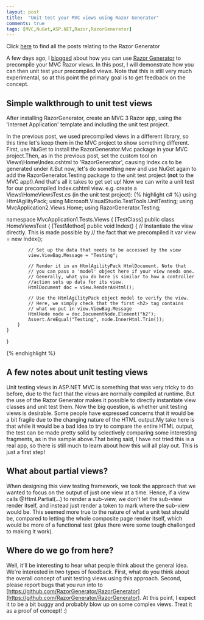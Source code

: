 ```yaml
---
layout: post
title:  "Unit test your MVC views using Razor Generator"
comments: true
tags: [MVC,NuGet,ASP.NET,Razor,RazorGenerator]
---
```



Click [here](http://blog.davidebbo.com/search/label/RazorGenerator) to find all the posts relating to the Razor Generator

A few days ago, I [blogged](http://blog.davidebbo.com/2011/06/precompile-your-mvc-views-using.html) about how you can use [Razor Generator](http://visualstudiogallery.msdn.microsoft.com/1f6ec6ff-e89b-4c47-8e79-d2d68df894ec) to precompile your MVC Razor views. 
In this post, I will demonstrate how you can then unit test your precompiled views. Note that this is still very much experimental, so at this point the primary goal is to get feedback on the concept.
## Simple walkthrough to unit test views

After installing RazorGenerator, create an MVC 3 Razor app, using the 'Internet Application' template and including the unit test project.

In the previous post, we used precompiled views in a different library, so this time let's keep them in the MVC project to show something different.
First, use NuGet to install the RazorGenerator.Mvc package in your MVC project.Then, as in the previous post, set the custom tool on Views\Home\Index.cshtml to 'RazorGenerator', causing Index.cs to be generated under it.But now, let's do something new and use NuGet again to add the RazorGenerator.Testing package to the unit test project (**not** to the MVC app!).And that's all it takes to get set up! Now we can write a unit test for our precompiled Index.cshtml view. e.g. create a Views\HomeViewsTest.cs (in the unit test project): 
{% highlight c# %}
using HtmlAgilityPack;
using Microsoft.VisualStudio.TestTools.UnitTesting;
using MvcApplication2.Views.Home;
using RazorGenerator.Testing;

namespace MvcApplication1.Tests.Views {
    [TestClass]
    public class HomeViewsTest {
        [TestMethod]
        public void Index() {
            // Instantiate the view directly. This is made possible by
            // the fact that we precompiled it
            var view = new Index();

            // Set up the data that needs to be accessed by the view
            view.ViewBag.Message = "Testing";

            // Render it in an HtmlAgilityPack HtmlDocument. Note that
            // you can pass a 'model' object here if your view needs one.
            // Generally, what you do here is similar to how a controller
            //action sets up data for its view.
            HtmlDocument doc = view.RenderAsHtml();

            // Use the HtmlAgilityPack object model to verify the view.
            // Here, we simply check that the first <h2> tag contains
            // what we put in view.ViewBag.Message
            HtmlNode node = doc.DocumentNode.Element("h2");
            Assert.AreEqual("Testing", node.InnerHtml.Trim());
        }
    }
}

{% endhighlight %}

## A few notes about unit testing views

Unit testing views in ASP.NET MVC is something that was very tricky to do before, due to the fact that the views are normally compiled at runtime. But the use of the Razor Generator makes it possible to directly instantiate view classes and unit test them.
Now the big question, is whether unit testing views is desirable. Some people have expressed concerns that it would be a bit fragile due to the changing nature of the HTML output.My take here is that while it would be a bad idea to try to compare the entire HTML output, the test can be made pretty solid by selectively comparing some interesting fragments, as in the sample above.That being said, I have not tried this is a real app, so there is still much to learn about how this will all play out. This is just a first step! 
## What about partial views?

When designing this view testing framework, we took the approach that we wanted to focus on the output of just one view at a time. Hence, if a view calls @Html.Partial(…) to render a sub-view, we don't let the sub-view render itself, and instead just render a token to mark where the sub-view would be.
This seemed more true to the nature of what a unit test should be, compared to letting the whole composite page render itself, which would be more of a functional test (plus there were some tough challenged to making it work). 
## Where do we go from here?

Well, it'll be interesting to hear what people think about the general idea. We're interested in two types of feedback.
First, what do you think about the overall concept of unit testing views using this approach. Second, please report bugs that you run into to [https://github.com/RazorGenerator/RazorGenerator](https://github.com/RazorGenerator/RazorGenerator). At this point, I expect it to be a bit buggy and probably blow up on some complex views. Treat it as a proof of concept! :)
